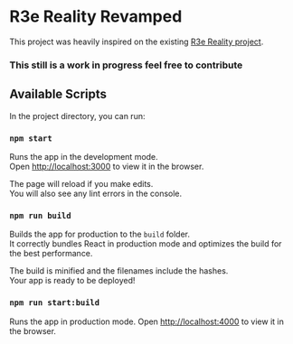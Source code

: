 # R3e Reality Revamped

This project was heavily inspired on the existing [R3e Reality project](https://github.com/R3E-Reality/rre-spec). 
### This still is a work in progress feel free to contribute
## Available Scripts

In the project directory, you can run:

### `npm start`

Runs the app in the development mode.\
Open [http://localhost:3000](http://localhost:3000) to view it in the browser.

The page will reload if you make edits.\
You will also see any lint errors in the console.

### `npm run build`

Builds the app for production to the `build` folder.\
It correctly bundles React in production mode and optimizes the build for the best performance.

The build is minified and the filenames include the hashes.\
Your app is ready to be deployed!

### `npm run start:build`

Runs the app in production mode.
Open [http://localhost:4000](http://localhost:4000) to view it in the browser.
